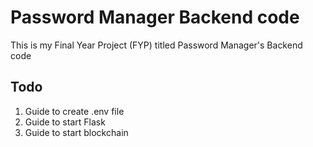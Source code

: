# Password Manager Backend code

This is my Final Year Project (FYP) titled Password Manager's Backend code


## Todo
1. Guide to create .env file
2. Guide to start Flask
3. Guide to start blockchain